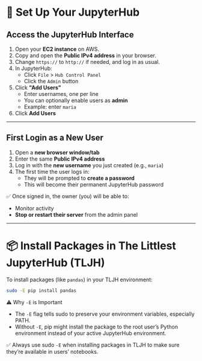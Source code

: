 # 📘 Set Up Your JupyterHub

## Access the JupyterHub Interface

1. Open your **EC2 instance** on AWS.
2. Copy and open the **Public IPv4 address** in your browser.
3. Change `https://` to `http://` if needed, and log in as usual.
4. In JupyterHub:
   - Click `File` > `Hub Control Panel`
   - Click the `Admin` button
5. Click **"Add Users"**
   - Enter usernames, one per line
   - You can optionally enable users as **admin**
   - Example: enter `maria`
6. Click **Add Users**

---

## First Login as a New User

1. Open a **new browser window/tab**
2. Enter the same **Public IPv4 address**
3. Log in with the **new username** you just created (e.g., `maria`)
4. The first time the user logs in:
   - They will be prompted to **create a password**
   - This will become their permanent JupyterHub password

✅ Once signed in, the owner (you) will be able to:
- Monitor activity
- **Stop or restart their server** from the admin panel

---

# 📦 Install Packages in The Littlest JupyterHub (TLJH)

To install packages (like `pandas`) in your TLJH environment:

```bash
sudo -E pip install pandas
```

⚠️ Why `-E` is Important
- The `-E` flag tells sudo to preserve your environment variables, especially PATH.
- Without `-E`, pip might install the package to the root user’s Python environment instead of your active JupyterHub environment.

✅ Always use sudo `-E` when installing packages in TLJH to make sure they’re available in users’ notebooks.
